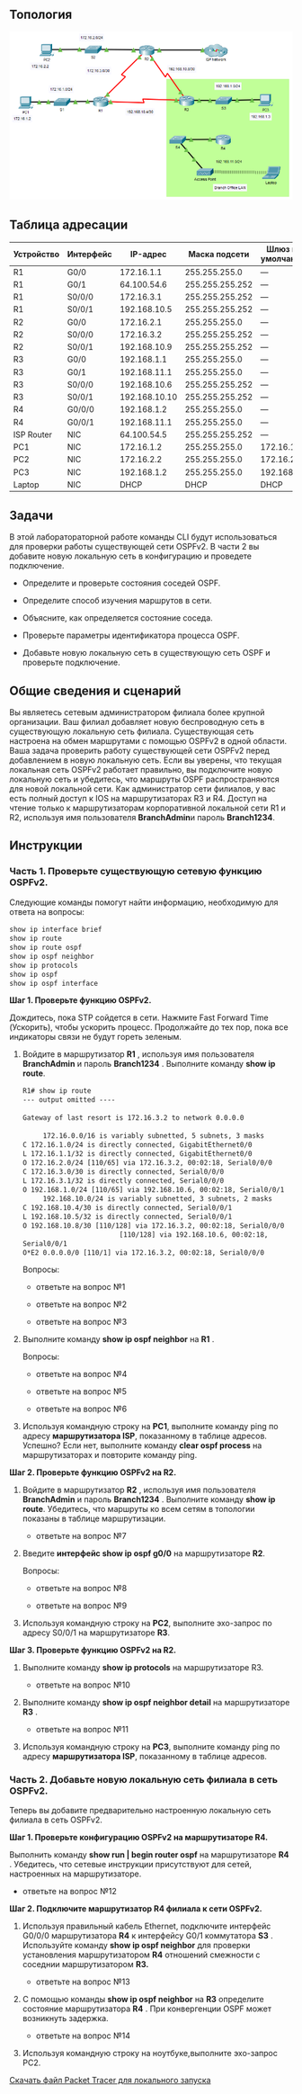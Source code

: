 ## Топология

![](./assets/topology.png)

## Таблица адресации

| Устройство | Интерфейс | IP-адрес      | Маска подсети   | Шлюз по умолчанию |
|------------|-----------|---------------|-----------------|-------------------|
| R1         | G0/0      | 172.16.1.1    | 255.255.255.0   | —                 |
| R1         | G0/1      | 64.100.54.6   | 255.255.255.252 | —                 |
| R1         | S0/0/0    | 172.16.3.1    | 255.255.255.252 | —                 |
| R1         | S0/0/1    | 192.168.10.5  | 255.255.255.252 | —                 |
| R2         | G0/0      | 172.16.2.1    | 255.255.255.0   | —                 |
| R2         | S0/0/0    | 172.16.3.2    | 255.255.255.252 | —                 |
| R2         | S0/0/1    | 192.168.10.9  | 255.255.255.252 | —                 |
| R3         | G0/0      | 192.168.1.1   | 255.255.255.0   | —                 |
| R3         | G0/1      | 192.168.11.1  | 255.255.255.0   | —                 |
| R3         | S0/0/0    | 192.168.10.6  | 255.255.255.252 | —                 |
| R3         | S0/0/1    | 192.168.10.10 | 255.255.255.252 | —                 |
| R4         | G0/0/0    | 192.168.1.2   | 255.255.255.0   | —                 |
| R4         | G0/0/1    | 192.168.11.1  | 255.255.255.0   | —                 |
| ISP Router | NIC       | 64.100.54.5   | 255.255.255.252 | —                 |
| PC1        | NIC       | 172.16.1.2    | 255.255.255.0   | 172.16.1.1        |
| PC2        | NIC       | 172.16.2.2    | 255.255.255.0   | 172.16.2.1        |
| PC3        | NIC       | 192.168.1.2   | 255.255.255.0   | 192.168.1.1       |
| Laptop     | NIC       | DHCP          | DHCP            | DHCP              |

## Задачи

В этой лаборатораторной работе команды CLI будут использоваться для проверки работы существующей сети OSPFv2. В части 2 вы добавите новую локальную сеть в конфигурацию и проведете подключение.

-   Определите и проверьте состояния соседей OSPF.

-   Определите способ изучения маршрутов в сети.

-   Объясните, как определяется состояние соседа.

-   Проверьте параметры идентификатора процесса OSPF.

-   Добавьте новую локальную сеть в существующую сеть OSPF и проверьте подключение.

## Общие сведения и сценарий

Вы являетесь сетевым администратором филиала более крупной организации. Ваш филиал добавляет новую беспроводную сеть в существующую локальную сеть филиала. Существующая сеть настроена на обмен маршрутами с помощью OSPFv2 в одной области. Ваша задача проверить работу существующей сети OSPFv2 перед добавлением в новую локальную сеть. Если вы уверены, что текущая локальная сеть OSPFv2 работает правильно, вы подключите новую локальную сеть и убедитесь, что маршруты OSPF распространяются для новой локальной сети. Как администратор сети филиалов, у вас есть полный доступ к IOS на маршрутизаторах R3 и R4. Доступ на чтение только к маршрутизаторам корпоративной локальной сети R1 и R2, используя имя пользователя **BranchAdmin**и пароль **Branch1234**.

## Инструкции

### Часть 1. Проверьте существующую сетевую функцию OSPFv2.

Следующие команды помогут найти информацию, необходимую для ответа на вопросы:

```
show ip interface brief
show ip route
show ip route ospf
show ip ospf neighbor
show ip protocols
show ip ospf
show ip ospf interface
```

**Шаг 1.  Проверьте функцию OSPFv2.**

Дождитесь, пока STP сойдется в сети. Нажмите Fast Forward Time (Ускорить), чтобы ускорить процесс. Продолжайте до тех пор, пока все индикаторы связи не будут гореть зеленым.

1.  Войдите в маршрутизатор **R1** , используя имя пользователя **BranchAdmin** и пароль **Branch1234** . Выполните команду **show ip route**.

    ```
    R1# show ip route
    --- output omitted ----

    Gateway of last resort is 172.16.3.2 to network 0.0.0.0

         172.16.0.0/16 is variably subnetted, 5 subnets, 3 masks
    C 172.16.1.0/24 is directly connected, GigabitEthernet0/0
    L 172.16.1.1/32 is directly connected, GigabitEthernet0/0
    O 172.16.2.0/24 [110/65] via 172.16.3.2, 00:02:18, Serial0/0/0
    C 172.16.3.0/30 is directly connected, Serial0/0/0
    L 172.16.3.1/32 is directly connected, Serial0/0/0
    O 192.168.1.0/24 [110/65] via 192.168.10.6, 00:02:18, Serial0/0/1
         192.168.10.0/24 is variably subnetted, 3 subnets, 2 masks
    C 192.168.10.4/30 is directly connected, Serial0/0/1
    L 192.168.10.5/32 is directly connected, Serial0/0/1
    O 192.168.10.8/30 [110/128] via 172.16.3.2, 00:02:18, Serial0/0/0
                            [110/128] via 192.168.10.6, 00:02:18, Serial0/0/1
    O*E2 0.0.0.0/0 [110/1] via 172.16.3.2, 00:02:18, Serial0/0/0
    ```

    Вопросы:

    - ответьте на вопрос №1

    - ответьте на вопрос №2

    - ответьте на вопрос №3

2.  Выполните команду **show ip ospf neighbor** на **R1** .

    Вопросы:

    - ответьте на вопрос №4

    - ответьте на вопрос №5

    - ответьте на вопрос №6

3.  Используя командную строку на **PC1**, выполните команду ping по адресу **маршрутизатора ISP**, показанному в таблице адресов. Успешно? Если нет, выполните команду **clear ospf process** на маршрутизаторах и повторите команду ping.

**Шаг 2. Проверьте функцию OSPFv2 на R2.**

1.  Войдите в маршрутизатор **R2** , используя имя пользователя **BranchAdmin** и пароль **Branch1234** . Выполните команду **show ip route**. Убедитесь, что маршруты ко всем сетям в топологии показаны в таблице маршрутизации.

    - ответьте на вопрос №7

2.  Введите **интерфейс show ip ospf g0/0** на маршрутизаторе **R2**.

    Вопросы:

    - ответьте на вопрос №8

    - ответьте на вопрос №9

3.  Используя командную строку на **PC2**, выполните эхо-запрос по адресу S0/0/1 на маршрутизаторе **R3**.

**Шаг 3. Проверьте функцию OSPFv2 на R2.**

1.  Выполните команду **show ip protocols** на маршрутизаторе R3.

    - ответьте на вопрос №10

2.  Выполните команду **show ip ospf neighbor detail** на маршрутизаторе **R3** .

    - ответьте на вопрос №11

3.  Используя командную строку на **PC3**, выполните команду ping по адресу **маршрутизатора ISP**, показанному в таблице адресов.

### Часть 2. Добавьте новую локальную сеть филиала в сеть OSPFv2.

Теперь вы добавите предварительно настроенную локальную сеть филиала в сеть OSPFv2.

**Шаг 1. Проверьте конфигурацию OSPFv2 на маршрутизаторе R4.**

Выполнить команду **show run \| begin router ospf** на маршрутизаторе **R4** . Убедитесь, что сетевые инструкции присутствуют для сетей, настроенных на маршрутизаторе.

- ответьте на вопрос №12

**Шаг 2. Подключите маршрутизатор R4 филиала к сети OSPFv2.**

1.  Используя правильный кабель Ethernet, подключите интерфейс G0/0/0 маршрутизатора **R4** к интерфейсу G0/1 коммутатора **S3** . Используйте команду **show ip ospf neighbor** для проверки установления маршрутизатором **R4** отношений смежности с соседнии маршрутизатором **R3.**

    - ответьте на вопрос №13

2.  С помощью команды **show ip ospf neighbor** на **R3** определите состояние маршрутизатора **R4** . При конвергенции OSPF может возникнуть задержка.

    - ответьте на вопрос №14

3.  Используя командную строку на ноутбуке,выполните эхо-запрос PC2.

[Скачать файл Packet Tracer для локального запуска](./assets/2.6.6-lab.pka)
